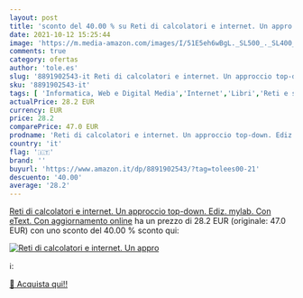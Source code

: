 ```yaml
---
layout: post
title: 'sconto del 40.00 % su Reti di calcolatori e internet. Un appro  '
date: 2021-10-12 15:25:44
image: 'https://m.media-amazon.com/images/I/51E5eh6wBgL._SL500_._SL400_.jpg'
comments: true
category: ofertas
author: 'tole.es'
slug: '8891902543-it Reti di calcolatori e internet. Un approccio top-down....'
sku: '8891902543-it'
tags: [ 'Informatica, Web e Digital Media','Internet','Libri','Reti e sistemi amministrativi', ]
actualPrice: 28.2 EUR
currency: EUR
price: 28.2
comparePrice: 47.0 EUR
prodname: 'Reti di calcolatori e internet. Un approccio top-down. Ediz. mylab. Con eText. Con aggiornamento online'
country: 'it'
flag: '🇮🇹'
brand: ''
buyurl: 'https://www.amazon.it/dp/8891902543/?tag=tolees00-21'
descuento: '40.00'
average: '28.2'
---
```


[Reti di calcolatori e internet. Un approccio top-down. Ediz. mylab. Con eText. Con aggiornamento online](https://www.amazon.it/dp/8891902543/?tag=tolees00-21) ha un prezzo di 28.2 EUR (originale: 47.0 EUR) con uno sconto del 40.00 % sconto qui:

[![Reti di calcolatori e internet. Un appro](https://m.media-amazon.com/images/I/51E5eh6wBgL._SL500_._SL400_.jpg)](https://www.amazon.it/dp/8891902543/?tag=tolees00-21)

ℹ️:


[🛒 Acquista qui!!](https://www.amazon.it/dp/8891902543/?tag=tolees00-21)

